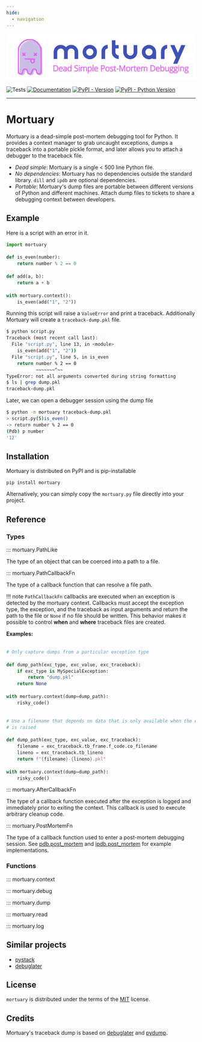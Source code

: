 ```yaml
---
hide:
  - navigation
---
```


![alt text](https://github.com/truemerrill/mortuary/blob/main/docs/assets/logo-color.png?raw=true)

![Tests](https://github.com/truemerrill/mortuary/actions/workflows/python-test.yml/badge.svg)
[![Documentation](https://github.com/truemerrill/mortuary/actions/workflows/pages-publish.yml/badge.svg)](https://truemerrill.github.io/mortuary/)
[![PyPI - Version](https://img.shields.io/pypi/v/mortuary.svg)](https://pypi.org/project/mortuary)
[![PyPI - Python Version](https://img.shields.io/pypi/pyversions/mortuary.svg)](https://pypi.org/project/mortuary)

-----

# Mortuary

Mortuary is a dead-simple post-mortem debugging tool for Python.  It provides a
context manager to grab uncaught exceptions, dumps a traceback into a portable
pickle format, and later allows you to attach a debugger to the traceback file.

* _Dead simple_: Mortuary is a single < 500 line Python file.
* _No dependencies_: Mortuary has no dependencies outside the standard library.
  `dill` and `ipdb` are optional dependencies.
* _Portable_: Mortuary's dump files are portable between different versions of
  Python and different machines.  Attach dump files to tickets to share a
  debugging context between developers.

## Example

Here is a script with an error in it.

```python
import mortuary

def is_even(number):
    return number % 2 == 0

def add(a, b):
    return a + b

with mortuary.context():
    is_even(add("1", "2"))

```

Running this script will raise a `ValueError` and print a traceback.
Additionally Mortuary will create a `traceback-dump.pkl` file.

```bash
$ python script.py 
Traceback (most recent call last):
  File "script.py", line 13, in <module>
    is_even(add("1", "2"))
  File "script.py", line 5, in is_even
    return number % 2 == 0
           ~~~~~~~^~~
TypeError: not all arguments converted during string formatting
$ ls | grep dump.pkl
traceback-dump.pkl
```
Later, we can open a debugger session using the dump file

```bash
$ python -m mortuary traceback-dump.pkl
> script.py(5)is_even()
-> return number % 2 == 0
(Pdb) p number
'12'
```

## Installation

Mortuary is distributed on PyPI and is pip-installable

```console
pip install mortuary
```
Alternatively, you can simply copy the `mortuary.py` file directly into your project.

## Reference

### Types

::: mortuary.PathLike

The type of an object that can be coerced into a path to a file.


::: mortuary.PathCallbackFn

The type of a callback function that can resolve a file path.  

!!! note
    `PathCallbackFn` callbacks are executed when an exception is detected by
    the mortuary context.  Callbacks must accept the exception type, the exception, and the traceback as input arguments and return the path
    to the file or `None` if no file should be written.  This behavior makes
    it possible to control **when** and **where** traceback files are created.

**Examples:**

```python

# Only capture dumps from a particular exception type

def dump_path(exc_type, exc_value, exc_traceback):
    if exc_type is MySpecialException:
        return "dump.pkl"
    return None

with mortuary.context(dump=dump_path):
    risky_code()
```

```python

# Use a filename that depends on data that is only available when the exception
# is raised

def dump_path(exc_type, exc_value, exc_traceback):
    filename = exc_traceback.tb_frame.f_code.co_filename
    lineno = exc_traceback.tb_lineno
    return f"{filename}-{lineno}.pkl"

with mortuary.context(dump=dump_path):
    risky_code()
```

::: mortuary.AfterCallbackFn

The type of a callback function executed after the exception is logged and immediately prior to exiting the context. This callback is used to execute arbitrary cleanup code.

::: mortuary.PostMortemFn

The type of a callback function used to enter a post-mortem debugging session.
See [pdb.post_mortem](https://docs.python.org/3/library/pdb.html#pdb.post_mortem) and [ipdb.post_mortem](https://github.com/gotcha/ipdb) for example implementations.


### Functions

::: mortuary.context

::: mortuary.debug

::: mortuary.dump

::: mortuary.read

::: mortuary.log


## Similar projects

* [pystack](https://github.com/bloomberg/pystack)
* [debuglater](https://github.com/ploomber/debuglater)

## License

`mortuary` is distributed under the terms of the [MIT](https://spdx.org/licenses/MIT.html) license.

## Credits

Mortuary's traceback dump is based on [debuglater](https://github.com/ploomber/debuglater) and [pydump](https://github.com/elifiner/pydump).
